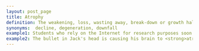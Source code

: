 ```yaml
---
layout: post_page
title: Atrophy
definition: The weakening, loss, wasting away, break-down or growth halt of something such as a body part, plant, person, place or thing.
synonyms:  decline, degeneration, downfall
example1: Students who rely on the Internet for research purposes soon discover their manual research skills have begun to <strong>atrophy</strong>.
example2: The bullet in Jack's head is causing his brain to <strong>atrophy</strong>.
---
```

